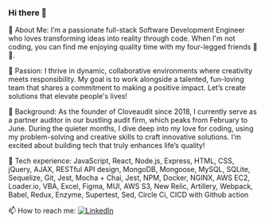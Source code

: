### Hi there 👋

🔭 About Me: I’m a passionate full-stack Software Development Engineer who loves transforming ideas into reality through code. When I'm not coding, you can find me enjoying quality time with my four-legged friends 🐶🐾.

🎊 Passion: I thrive in dynamic, collaborative environments where creativity meets responsibility. My goal is to work alongside a talented, fun-loving team that shares a commitment to making a positive impact. Let’s create solutions that elevate people's lives!

👯 Background: As the founder of Cloveaudit since 2018, I currently serve as a partner auditor in our bustling audit firm, which peaks from February to June. During the quieter months, I dive deep into my love for coding, using my problem-solving and creative skills to craft innovative solutions. I’m excited about building tech that truly enhances life’s quality!

🎈 Tech experience: 
JavaScript, React, Node.js, Express, HTML, CSS, jQuery, AJAX, RESTful API design, MongoDB, Mongoose, MySQL, SQLite, Sequelize, Git,  Jest, Mocha + Chai, Jest, NPM, Docker, NGINX, AWS EC2, Loader.io, VBA, Excel, Figma, MUI, AWS S3, New Relic, Artillery, Webpack, Babel, Redux, Enzyme, Supertest, Sed, Circle Ci, CICD with Github action

📫 How to reach me: [![LinkedIn](https://img.shields.io/badge/LinkedIn-neenachcha-blue?link=https://www.linkedin.com/in/nachcha-aroonrerk/)](https://www.linkedin.com/in/nachcha-aroonrerk/)


<!--
**neenachcha/neenachcha** is a ✨ _special_ ✨ repository because its `README.md` (this file) appears on your GitHub profile.

Here are some ideas to get you started:

- 🔭 I’m currently working on ...
- 🌱 I’m currently learning ...
- 👯 I’m looking to collaborate on ...
- 🤔 I’m looking for help with ...
- 💬 Ask me about ...
- 📫 How to reach me: ...
- 😄 Pronouns: ...
- ⚡ Fun fact: ...
-->
